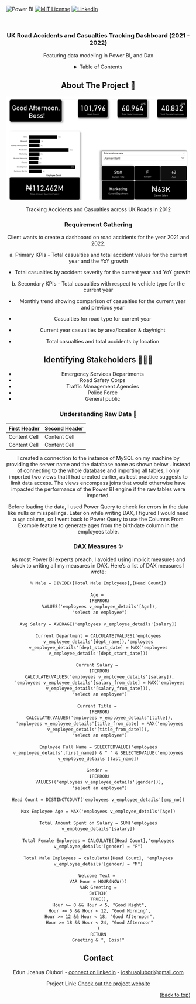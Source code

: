 
<!-- Improved compatibility of back to top link: See: https://github.com/othneildrew/Best-README-Template/pull/73 -->
<a name="readme-top"></a>
<!--
*** Thanks for checking out the Best-README-Template. If you have a suggestion
*** that would make this better, please fork the repo and create a pull request
*** or simply open an issue with the tag "enhancement".
*** Don't forget to give the project a star!
*** Thanks again! Now go create something AMAZING! :D
-->



<!-- PROJECT SHIELDS -->
<!--
*** I'm using markdown "reference style" links for readability.
*** Reference links are enclosed in brackets [ ] instead of parentheses ( ).
*** See the bottom of this document for the declaration of the reference variables
*** for contributors-url, forks-url, etc. This is an optional, concise syntax you may use.
*** https://www.markdownguide.org/basic-syntax/#reference-style-links
-->
![Power BI](https://img.shields.io/static/v1?style=for-the-badge&message=Power+BI&color=222222&logo=Power+BI&logoColor=F2C811&label=)
[![MIT License][license-shield]][license-url]
[![LinkedIn][linkedin-shield]][linkedin-url]

[license-shield]: https://img.shields.io/github/license/othneildrew/Best-README-Template.svg?style=for-the-badge
[license-url]: https://github.com/JoshuaOlubori/sql-employee-analysis-a/blob/698fb9fe82c62ece6efcbfacfd0b0da29204812a/LICENSE.txt
[linkedin-shield]: https://img.shields.io/badge/-LinkedIn-black.svg?style=for-the-badge&logo=linkedin&colorB=555
[linkedin-url]: https://linkedin.com/in/clientname


<!-- PROJECT LOGO -->
<br />
<div align="center">

  <h3 align="center">UK Road Accidents and Casualties Tracking Dashboard (2021 - 2022)</h3>

  <p align="center">
    Featuring data modeling in Power BI, 
    and Dax <br />



<!-- TABLE OF CONTENTS -->
<details>
  <summary>Table of Contents</summary>
  <ol>
    <li>
      <a href="#requirement">Requirement gathering</a>
      <ul>
        <li><a href="#stakeholders">Identifying stakeholders</a></li>
      </ul>
    </li>
    <li>
      <a href="#raw-data">Understanding raw data</a>
      <ul>
        <li><a href="#data-cleansing">Data cleansing </a></li>
        <li><a href="#data-processing">Data processing</a></li> 
<li><a href="#modeling">Data modeling</a></li>
      </ul>
    </li>
  
  </ol>
</details>



<!-- ABOUT THE PROJECT -->
## About The Project 🍪 

![Dashboard](https://github.com/JoshuaOlubori/sql-employee-analysis-a/blob/ddfa9521399eadd8cea5f425101dffd880edaa39/dashboard.PNG)

Tracking Accidents and Casualties across UK Roads in 2012

### Requirement Gathering

Client wants to create a dashboard on road accidents for the year 2021 and 2022.

a. Primary KPIs - Total casualties and total accident values for the current year and the YoY growth

- Total casualties by accident severity for the current year and YoY growth

b. Secondary KPIs - Total casualties with respect to vehicle type for the current year

- Monthly trend showing comparison of casualties for the current year and previous year

- Casualties for road type for current year

- Current year casualties by area/location & day/night

- Total casualties and total accidents by location

<!-- -->
## Identifying Stakeholders 🧑🏽‍💼

- Emergency Services Departments
- Road Safety Corps
- Traffic Management Agencies
- Police Force
- General public

### Understanding Raw Data 🥩

| First Header  | Second Header |
| ------------- | ------------- |
| Content Cell  | Content Cell  |
| Content Cell  | Content Cell  |

I created a connection to the instance of MySQL on my machine by providing the server name and the database name as shown below .
Instead of connecting to the whole database and importing all tables, I only imported two views that I had created earlier, as best practice suggests to limit data access.
The views encompass joins that would otherwise have impacted the performance of the Power BI engine if the raw tables were imported.

Before loading the data, I used Power Query to check for errors in the data like nulls or misspellings. Later on while writing DAX, I figured I would need a `Age` column, so I went back to Power Query to use the Columns From Example feature to generate ages from the birthdate column in the employees table.

### DAX Measures ✨

As most Power BI experts preach, I avoided using implicit measures and stuck to writing all my measures in DAX.
Here’s a list of DAX measures I wrote:
   ```% Female = DIVIDE([Total Female Employees], [Head Count])
% Male = DIVIDE([Total Male Employees],[Head Count])

Age = 
    IFERROR(
    VALUES('employees v_employee_details'[Age]),
    "select an employee")

Avg Salary = AVERAGE('employees v_employee_details'[salary])

Current Department = CALCULATE(VALUES('employees v_employee_details'[dept_name]),'employees v_employee_details'[dept_start_date] = MAX('employees v_employee_details'[dept_start_date]))

Current Salary = 
    IFERROR(
    CALCULATE(VALUES('employees v_employee_details'[salary]),
    'employees v_employee_details'[salary_from_date] = MAX('employees v_employee_details'[salary_from_date])),
    "select an employee")

Current Title = 
    IFERROR(
    CALCULATE(VALUES('employees v_employee_details'[title]),
    'employees v_employee_details'[title_from_date] = MAX('employees v_employee_details'[title_from_date])),
    "select an employee")

Employee Full Name = SELECTEDVALUE('employees v_employee_details'[first_name]) & " " & SELECTEDVALUE('employees v_employee_details'[last_name])

Gender = 
    IFERROR(
    VALUES(('employees v_employee_details'[gender])),
    "select an employee")

Head Count = DISTINCTCOUNT('employees v_employee_details'[emp_no])

Max Employee Age = MAX('employees v_employee_details'[Age])

Total Amount Spent on Salary = SUM('employees v_employee_details'[salary])

Total Female Employees = CALCULATE([Head Count],'employees v_employee_details'[gender] = "F")

Total Male Employees = calculate([Head Count], 'employees v_employee_details'[gender] = "M")

Welcome Text = 
VAR Hour = HOUR(NOW())
VAR Greeting =
SWITCH(
	TRUE(),
	Hour >= 0 && Hour < 5, "Good Night",
	Hour >= 5 && Hour < 12, "Good Morning",
	Hour >= 12 && Hour < 18, "Good Afternoon",
	Hour >= 18 && Hour < 24, "Good Afternoon"
)
RETURN
Greeting & ", Boss!"
   ```


<!-- CONTACT  ☎️ -->
## Contact

Edun Joshua Olubori - [connect on linkedin](https://www.linkedin.com/in/joshua-edun) - joshuaolubori@gmail.com

Project Link: [Check out the project website](https://joshuaolubori.my.canva.site/project-001)

<p align="right">(<a href="#readme-top">back to top</a>)</p>



